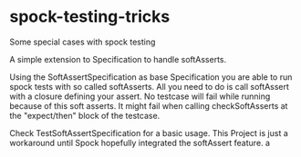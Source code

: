 spock-testing-tricks
====================

Some special cases with spock testing

A simple extension to Specification to handle softAsserts.

Using the SoftAssertSpecification as base Specification you are able to run spock tests with so called softAsserts.
All you need to do is call softAssert with a closure defining your assert.
No testcase will fail while running because of this soft asserts.
It might fail when calling checkSoftAsserts at the "expect/then" block of the testcase.

Check TestSoftAssertSpecification for a basic usage.
This Project is just a workaround until Spock hopefully integrated the softAssert feature.
a
